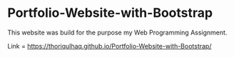 # Portfolio-Website-with-Bootstrap

 This website was build for the purpose my Web Programming Assignment.
 
 Link = https://thoriqulhaq.github.io/Portfolio-Website-with-Bootstrap/
